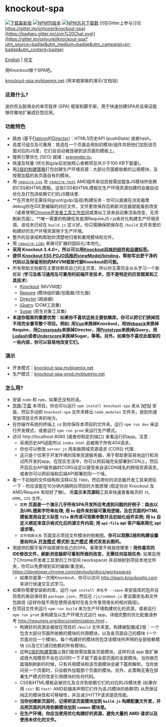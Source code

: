 # knockout-spa #

[![下载最新版](https://img.shields.io/badge/下载-zip-brightgreen.svg)](https://github.com/onlyurei/knockout-spa/archive/latest.zip) [![NPM包版本](https://img.shields.io/npm/v/knockout-spa.svg)](https://www.npmjs.com/package/knockout-spa) [![NPM总共下载数](https://img.shields.io/npm/dt/knockout-spa.svg)](https://www.npmjs.com/package/knockout-spa) [![在Gitter上参与讨论 https://gitter.im/onlyurei/knockout-spa](https://badges.gitter.im/Join%20Chat.svg)](https://gitter.im/onlyurei/knockout-spa?utm_source=badge&utm_medium=badge&utm_campaign=pr-badge&utm_content=badge)

[English](https://github.com/onlyurei/knockout-spa/blob/master/README.md) | [中文](https://github.com/onlyurei/knockout-spa/blob/master/README-zh.md)

用Knockout做个SPA吧。

[knockout-spa.mybluemix.net](//knockout-spa.mybluemix.net) (用本框架做的演示/文档站)

### 这是什么? ###

迷你但五脏俱全的单页程序 (SPA) 框架和脚手架，用于快速创建SPA并且保证能够优雅地扩展成巨型应用。

### 功能特色 ###

* 路由 (基于[Flatiron](https://github.com/flatiron)的[Director](https://github.com/flatiron/director))：HTML5历史API (pushState) 或者hash。
* 高度可组合及可重用：挑选在一个页面会用到的模块/组件并把他们加到该页面对应的JS里，它们会自动被连接到该页面的模板上。
* 搜索引擎优化 (SEO) 就绪：[prerender.io](https://prerender.io/)。
* 快速及轻量 (优化和gzip后初始核心依赖项总共少于100 KB下载量)。
* 用[2层的构建策略](https://github.com/requirejs/example-multipage)打包创建生产环境资源：大部分页面都依赖的公用模块，及按需加载的各页面自有的模块。
* 用 [`require-css`](https://github.com/guybedford/require-css) 及 [`require-text`](https://github.com/requirejs/text) AMD插件来动态按需加载各JS模块所依赖的CSS和HTML模板。这些CSS和HTML模板在生产环境资源创建时会被自动优化及打包进依赖它们的JS模块里.
* **在开发时无需任何grunt/gulp/监视/构建任务 - 你可以直接在浏览器里debug你在IDE里编辑的对应文件，文件更改保存后刷新浏览器就能看到改变（或者使用[Chrome开发者工具工作空间](https://developer.chrome.com/devtools/docs/workspaces)或类似工具来自动重渲染改变，无须刷新页面）。**唯一需要的构建任务是用RequireJS r.js来优化构建生产环境资源。该任务已经在 `build.js` 定义好。你只需确保把保存在 `/build` 文件夹里的构建好的生产环境资源用于生产环境。
* 整齐的目录结构帮助你清楚地归类和重用模块和文件。
* 用 [`require-i18n`](https://github.com/requirejs/i18n) 来做可扩展的国际化/本地化。
* **采用 Knockout 3.4.0+，所以可以用[Knockout风味的组件和自建标签](http://knockoutjs.com/documentation/component-overview.html)。**
* **提供 [Knockout ES5 POJO风格的viewModel/binding](https://github.com/nathanboktae/knockout-es5-option4)，帮助写出更干净的代码以及保留用别的MVVM框架代替Knockout的可能。**
* 所有帮助文档都在主要依赖库自己的主页里，所以你无需完全从头学习一个新框架 (**学习及练习通用及可重用的前端开发技术，而不是特定的巨型框架和工具技术**):
  * [Knockout](http://knockoutjs.com) (MVVM库)
  * [Require](http://requirejs.org) (模块组织器/加载器/优化器)
  * [Director](https://github.com/flatiron/director) (路由器)
  * [jQuery](http://jquery.com) (DOM工具集)
  * [Sugar](http://sugarjs.com) (原生对象工具集)
* **本迷你框架的重要优势：如果你不喜欢这些主要依赖库，你可以把它们换掉而不用完全重写整个项目。例如: 用[Vue](https://vuejs.org/)来换掉Knockout，用[Webpack](http://webpack.github.io/)来换掉Require，用[Crossroads](https://millermedeiros.github.io/crossroads.js/)来换掉Director，用[Prototype](http://prototypejs.org/)来换掉jQuery，用[Lodash](https://lodash.com/)或者[Underscore](http://underscorejs.org/)来换掉Sugar，等等。另外，如果你不喜欢此框架的一些内容，你可以容易地改变它们。**

### 演示 ###
* 开发模式：[knockout-spa.mybluemix.net](//knockout-spa.mybluemix.net)
* 生产模式：[knockout-spa-prod.mybluemix.net](//knockout-spa-prod.mybluemix.net)

### 怎么用? ###
* 安装 `node` 和 `npm`，如果还没有的话。
* [克隆](https://github.com/onlyurei/knockout-spa.git)/[下载](https://github.com/onlyurei/knockout-spa/archive/latest.zip) 本项目。你也可以运行 `npm install knockout-spa` 来从 [NPM](https://www.npmjs.com/package/knockout-spa) 安装，然后手动把 `knockout-spa` 文件夹移出 `node_modules` 文件夹，放到你通常放项目文件夹的地方。
* 在你操作系统的终端上 `cd` 到你保存本项目的文件夹。运行 `npm run dev` 来运行开发模式，或者运行 `npm run prod` 来运行生产模式。
* 访问 http://localhost:8080 (或者你制定的端口) 来看运行的app。注意：
  * 采用历史API适配所以 `index.html` 会被用于所有404请求。
  * 你也可以修改 `server.js` 用来做跨域资源请求 (CORS) 代理.
  * 这只是个仅用于开发环境的简单资源服务器。用于帮助更容易地运行和测试所开发的app。在现实生活中，你可以把前端完全部署到CDN上，然后开启后台API服务器的CORS设定以接受来自该CDN域名的跨域资源请求。或者你可以把前端和后端API部署到同一个域。
* 看一下初始的文件结构和注释以及 `TODO`，然后用你的浏览器开发工具来把玩一下 - 你应该能在10分钟内搞明白项目的大致原理 (假定你对 Knockout 及 AMD/Require 有较好了解)。 用**显示本页源码**工具来快速查看每页的 `JS`, `HTML`, `CSS` 文件。 
  * **`文件` 页面是一个演示几乎所有SPA开发所应考虑到问题的好例子：路由以及URL搜索字符串处理; 用 `ko` 组件来封装可重用逻辑，及在页面的HTML模板里用自定义标签 `file` 来传递可观察参数并且初始化组件实例; 用 `ko` 自定义绑定来显示格式化后的源文件内容; 用 `api-file` api 客户端来简化 api 请求等。**
  * `文件依赖关系` 页面显示项目文件模块的依赖图。**你可以观察2层的构建设置是如何从 [开发模式](//knockout-spa.mybluemix.net/files/dependencies) 模式到 [生产模式](//knockout-spa-prod.mybluemix.net/files/dependencies) 模式改变此图的。**
* 用提供的脚手架开始搭建你自己的SPA。看哪里不爽就改哪里！**用你喜欢的IDE修改文件，刷新浏览器即可看到所做的改变，无需任何监视任务.** 如果启用了Chrome开发者工具里的工作空间 (workspace) 并且映射到项目本地文件夹，你可以免费得到实时编辑/重渲染。https://developer.chrome.com/devtools/docs/workspaces
  * 如果你是第一次用Knockout，你可以访问 http://learn.knockoutjs.com 来进行快速交互式学习。
* 如果你需要安装新的库，运行 `npm install 库名字 --save` 来安装库的包并且将库的条目保存到 `package.json`，然后在 `/js/common.js` 里设置库名和文件包路径 (这样你就不用在使用该库时在各文件里用很长的相对路径)。
* 在项目文件夹运行 `npm run build` 来为生产环境构建优化的资源，或者运行 `npm run prod` 来构建及以生产环境方式运行 app。详细完整的优化配置请参考 http://requirejs.org/docs/optimization.html 。
  * 构建好的资源会被放在项目的 `/build` 文件夹里。构建被配置成2层：一个包含大部分页面所依赖的模块的共用模块，以及各页面自己的模块 (一个页面对应一个模块)。每个构建好的模块将包含该模块所声明的全部依赖模块 (以及它们递归依赖的所有模块)。
  * 这种[2层的构建策略](https://github.com/requirejs/example-multipage)让我们能按需加载各页面模块，这样的话 app 能扩展成很大规模但不会在访问时一下子就下载全部页面的全部模块。当你做页面强制刷新的时候，只有共用模块和该页面模块会被下载和解析。当你放问另一个页面时，只会额外加载那个页面的模块。另外，此策略无需在部署生产模式时改变引用模块的任何代码。
  * CSS和HTML模板会被优化及合并到依赖它们的对应的JS模块里 (如果你用 `css!` 和 `text!` AMD前缀来声明它们作为该JS模块的依赖项) 从而保证纯正的模块性和可移植性，并且减少HTTP请求提高性能。
  * **当你创建新页面时，记得把该页面模块加到 `build.js` 构建配置文件里，并且把页面的共用依赖模块加到 `common` 模块里。**
  * **在生产环境，你应当使用优化构建好的资源，避免大量的 AMD 请求以及使用未优化的文件。**
